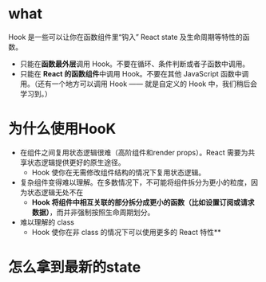 # what
Hook 是一些可以让你在函数组件里“钩入” React state 及生命周期等特性的函数。
- 只能在**函数最外层**调用 Hook。不要在循环、条件判断或者子函数中调用。
- 只能在 **React 的函数组件**中调用 Hook。不要在其他 JavaScript 函数中调用。（还有一个地方可以调用 Hook —— 就是自定义的 Hook 中，我们稍后会学习到。）

# 为什么使用HooK
- 在组件之间复用状态逻辑很难（高阶组件和render props）。React 需要为共享状态逻辑提供更好的原生途径。
	- Hook 使你在无需修改组件结构的情况下复用状态逻辑。
- 复杂组件变得难以理解。在多数情况下，不可能将组件拆分为更小的粒度，因为状态逻辑无处不在
	- **Hook 将组件中相互关联的部分拆分成更小的函数（比如设置订阅或请求数据）**，而并非强制按照生命周期划分。
- 难以理解的 class
	- Hook 使你在非 class 的情况下可以使用更多的 React 特性**

# 怎么拿到最新的state